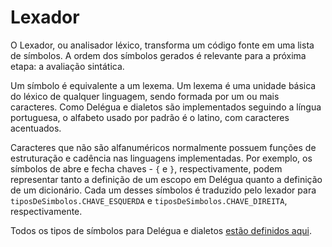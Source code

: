 # Lexador

O Lexador, ou analisador léxico, transforma um código fonte em uma lista de símbolos. A ordem dos símbolos gerados é relevante para a próxima etapa: a avaliação sintática.

Um símbolo é equivalente a um lexema. Um lexema é uma unidade básica do léxico de qualquer linguagem, sendo formada por um ou mais caracteres. Como Delégua e dialetos são implementados seguindo a língua portuguesa, o alfabeto usado por padrão é o latino, com caracteres acentuados. 

Caracteres que não são alfanuméricos normalmente possuem funções de estruturação e cadência nas linguagens implementadas. Por exemplo, os símbolos de abre e fecha chaves - `{` e `}`, respectivamente, podem representar tanto a definição de um escopo em Delégua quanto a definição de um dicionário. Cada um desses símbolos é traduzido pelo lexador para `tiposDeSimbolos.CHAVE_ESQUERDA` e `tiposDeSimbolos.CHAVE_DIREITA`, respectivamente.

Todos os tipos de símbolos para Delégua e dialetos [estão definidos aqui](https://github.com/DesignLiquido/delegua/tree/principal/fontes/tipos-de-simbolos). 
